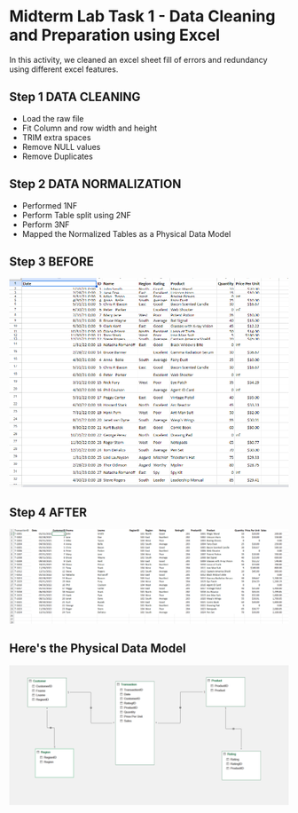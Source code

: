 
# Midterm Lab Task 1 - Data Cleaning and Preparation using Excel
In this activity, we cleaned an excel sheet fill of errors and redundancy using different excel features.
## Step 1 DATA CLEANING
- Load the raw file
- Fit Column and row width and height
- TRIM extra spaces
- Remove NULL values
- Remove Duplicates
## Step 2 DATA NORMALIZATION
- Performed 1NF
- Perform Table split using 2NF
- Perform 3NF
- Mapped the Normalized Tables as a Physical Data Model
## Step 3 BEFORE
<img src="images/DataRAW.png" alt="Alt Text" Width="900" heigth="300">

## Step 4 AFTER
<img src="images/DataNOR.png" alt="Alt Text" Width="800" heigth="500">

## Here's the Physical Data Model
<img src="images/ERD.....png" alt="Alt Text" Width="800" heigth="500">
